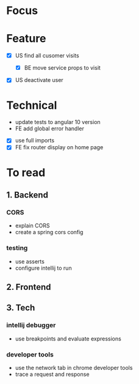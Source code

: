 # Focus

    


# Feature

-[x] US find all cusomer visits
    - [x] BE move service props to visit

-[x] US deactivate user


# Technical

- update tests to angular 10 version
- FE add global error handler

-[x] use full imports
-[x] FE fix router display on home page

# To read

## 1. Backend

### CORS
- explain CORS
- create a spring cors config

### testing
- use asserts
- configure intellij to run 

## 2. Frontend


## 3. Tech

### intellij debugger
- use breakpoints and evaluate expressions

### developer tools
- use the network tab in chrome developer tools
- trace a request and response
